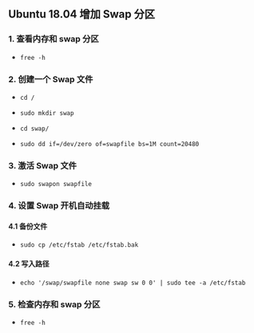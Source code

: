 ## Ubuntu 18.04 增加 Swap 分区

### 1. 查看内存和 swap 分区

* ```
  free -h

### 2. 创建一个 Swap 文件

* ```
  cd /
  ```

* ```
  sudo mkdir swap
  ```

* ```
  cd swap/
  ```

* ```
  sudo dd if=/dev/zero of=swapfile bs=1M count=20480

### 3. 激活 Swap 文件

* ```
  sudo swapon swapfile

### 4. 设置 Swap 开机自动挂载

#### 4.1 备份文件

* ```
  sudo cp /etc/fstab /etc/fstab.bak

#### 4.2 写入路径

* ```
  echo '/swap/swapfile none swap sw 0 0' | sudo tee -a /etc/fstab

### 5. 检查内存和 swap 分区

* ```
  free -h
